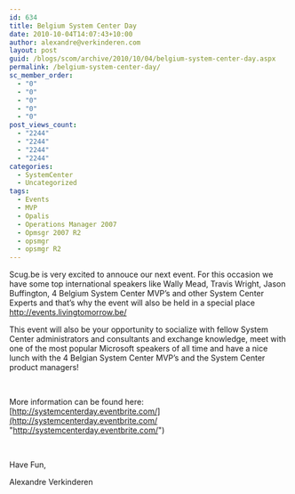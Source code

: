 ```yaml
---
id: 634
title: Belgium System Center Day
date: 2010-10-04T14:07:43+10:00
author: alexandre@verkinderen.com
layout: post
guid: /blogs/scom/archive/2010/10/04/belgium-system-center-day.aspx
permalink: /belgium-system-center-day/
sc_member_order:
  - "0"
  - "0"
  - "0"
  - "0"
  - "0"
post_views_count:
  - "2244"
  - "2244"
  - "2244"
  - "2244"
categories:
  - SystemCenter
  - Uncategorized
tags:
  - Events
  - MVP
  - Opalis
  - Operations Manager 2007
  - Opmsgr 2007 R2
  - opsmgr
  - opsmgr R2
---
```

Scug.be is very excited to annouce our next event. For this occasion we have some top international speakers like Wally Mead, Travis Wright, Jason Buffington, 4 Belgium System Center MVP&#8217;s and other System Center Experts and that&#8217;s why the event will also be held in a special place <http://events.livingtomorrow.be/>

This event will also be your opportunity to socialize with fellow System Center administrators and consultants and exchange knowledge, meet with one of the most popular Microsoft speakers of all time and have a nice lunch with the 4 Belgian System Center MVP&#8217;s and the System Center product managers!

&#160;

More information can be found here: [http://systemcenterday.eventbrite.com/](http://systemcenterday.eventbrite.com/ "http://systemcenterday.eventbrite.com/")

&#160;

Have Fun,

Alexandre Verkinderen